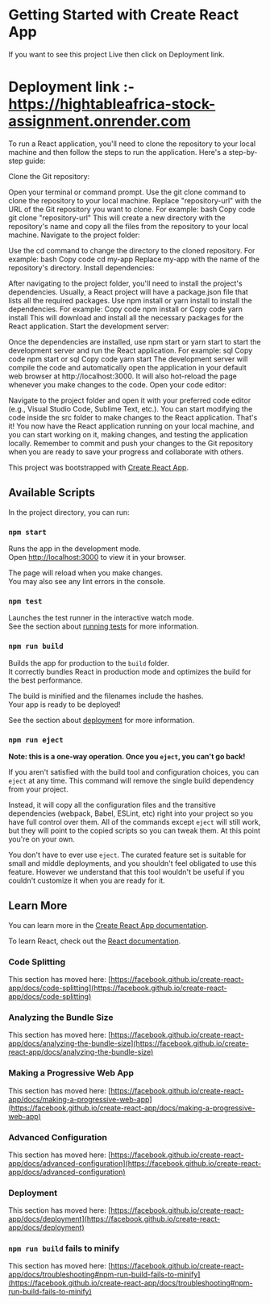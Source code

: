 # Getting Started with Create React App

If you want to see this project Live then click on Deployment link.

# Deployment link :- https://hightableafrica-stock-assignment.onrender.com

To run a React application, you'll need to clone the repository to your local machine and then follow the steps to run the application. Here's a step-by-step guide:

Clone the Git repository:

Open your terminal or command prompt.
Use the git clone command to clone the repository to your local machine. Replace "repository-url" with the URL of the Git repository you want to clone. For example:
bash
Copy code
git clone "repository-url"
This will create a new directory with the repository's name and copy all the files from the repository to your local machine.
Navigate to the project folder:

Use the cd command to change the directory to the cloned repository. For example:
bash
Copy code
cd my-app
Replace my-app with the name of the repository's directory.
Install dependencies:

After navigating to the project folder, you'll need to install the project's dependencies. Usually, a React project will have a package.json file that lists all the required packages.
Use npm install or yarn install to install the dependencies. For example:
Copy code
npm install
or
Copy code
yarn install
This will download and install all the necessary packages for the React application.
Start the development server:

Once the dependencies are installed, use npm start or yarn start to start the development server and run the React application. For example:
sql
Copy code
npm start
or
sql
Copy code
yarn start
The development server will compile the code and automatically open the application in your default web browser at http://localhost:3000. It will also hot-reload the page whenever you make changes to the code.
Open your code editor:

Navigate to the project folder and open it with your preferred code editor (e.g., Visual Studio Code, Sublime Text, etc.).
You can start modifying the code inside the src folder to make changes to the React application.
That's it! You now have the React application running on your local machine, and you can start working on it, making changes, and testing the application locally. Remember to commit and push your changes to the Git repository when you are ready to save your progress and collaborate with others.

This project was bootstrapped with [Create React App](https://github.com/facebook/create-react-app).

## Available Scripts

In the project directory, you can run:

### `npm start`

Runs the app in the development mode.\
Open [http://localhost:3000](http://localhost:3000) to view it in your browser.

The page will reload when you make changes.\
You may also see any lint errors in the console.

### `npm test`

Launches the test runner in the interactive watch mode.\
See the section about [running tests](https://facebook.github.io/create-react-app/docs/running-tests) for more information.

### `npm run build`

Builds the app for production to the `build` folder.\
It correctly bundles React in production mode and optimizes the build for the best performance.

The build is minified and the filenames include the hashes.\
Your app is ready to be deployed!

See the section about [deployment](https://facebook.github.io/create-react-app/docs/deployment) for more information.

### `npm run eject`

**Note: this is a one-way operation. Once you `eject`, you can't go back!**

If you aren't satisfied with the build tool and configuration choices, you can `eject` at any time. This command will remove the single build dependency from your project.

Instead, it will copy all the configuration files and the transitive dependencies (webpack, Babel, ESLint, etc) right into your project so you have full control over them. All of the commands except `eject` will still work, but they will point to the copied scripts so you can tweak them. At this point you're on your own.

You don't have to ever use `eject`. The curated feature set is suitable for small and middle deployments, and you shouldn't feel obligated to use this feature. However we understand that this tool wouldn't be useful if you couldn't customize it when you are ready for it.

## Learn More

You can learn more in the [Create React App documentation](https://facebook.github.io/create-react-app/docs/getting-started).

To learn React, check out the [React documentation](https://reactjs.org/).

### Code Splitting

This section has moved here: [https://facebook.github.io/create-react-app/docs/code-splitting](https://facebook.github.io/create-react-app/docs/code-splitting)

### Analyzing the Bundle Size

This section has moved here: [https://facebook.github.io/create-react-app/docs/analyzing-the-bundle-size](https://facebook.github.io/create-react-app/docs/analyzing-the-bundle-size)

### Making a Progressive Web App

This section has moved here: [https://facebook.github.io/create-react-app/docs/making-a-progressive-web-app](https://facebook.github.io/create-react-app/docs/making-a-progressive-web-app)

### Advanced Configuration

This section has moved here: [https://facebook.github.io/create-react-app/docs/advanced-configuration](https://facebook.github.io/create-react-app/docs/advanced-configuration)

### Deployment

This section has moved here: [https://facebook.github.io/create-react-app/docs/deployment](https://facebook.github.io/create-react-app/docs/deployment)

### `npm run build` fails to minify

This section has moved here: [https://facebook.github.io/create-react-app/docs/troubleshooting#npm-run-build-fails-to-minify](https://facebook.github.io/create-react-app/docs/troubleshooting#npm-run-build-fails-to-minify)
